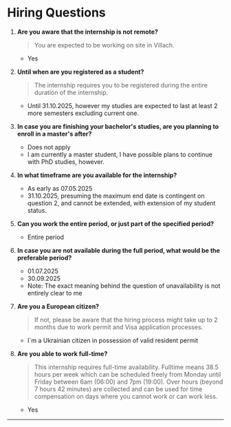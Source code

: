 # Hiring Questions

1. **Are you aware that the internship is not remote?**  
   > You are expected to be working on site in Villach.  
   - Yes

2. **Until when are you registered as a student?**  
   > The internship requires you to be registered during the entire duration of the internship.  
   - Until 31.10.2025, however my studies are expected to last at least 2 more semesters excluding current one.

3. **In case you are finishing your bachelor's studies, are you planning to enroll in a master's after?**  
   - Does not apply     
   - I am currently a master student, I have possible plans to continue with PhD studies, however.  

4. **In what timeframe are you available for the internship?**  
   - As early as 07.05.2025  
   - 31.10.2025, presuming the maximum end date is contingent on question 2, and cannot be extended, with extension of my student status.   

5. **Can you work the entire period, or just part of the specified period?**
   - Entire period

6. **In case you are not available during the full period, what would be the preferable period?**  
   - 01.07.2025 
   - 30.09.2025
   - Note: The exact meaning behind the question of unavailability is not entirely clear to me   

7. **Are you a European citizen?**  
   > If not, please be aware that the hiring process might take up to 2 months due to work permit and Visa application processes.  
   - I`m a Ukrainian citizen in possession of valid resident permit  

8. **Are you able to work full-time?**  
   > This internship requires full-time availability. Fulltime means 38.5 hours per week which can be scheduled freely from Monday until Friday between 6am (06:00) and 7pm (19:00). Over hours (beyond 7 hours 42 minutes) are collected and can be used for time compensation on days where you cannot work or can work less.
   - Yes
---
